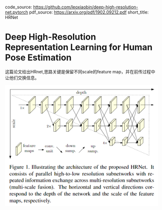 code_source: https://github.com/leoxiaobin/deep-high-resolution-net.pytorch
pdf_source: https://arxiv.org/pdf/1902.09212.pdf
short_title: HRNet
# Deep High-Resolution Representation Learning for Human Pose Estimation

这篇论文给出HRnet,思路关键是保留不同scale的feature map，并在前传过程中让他们交换信息。

![image](res/HRnet.png)

